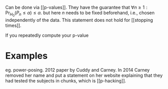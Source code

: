 
Can be done via [[p-values]]. They have the guarantee that $\forall n\geq 1: \Pr_{H_0}(P_n\leq \alpha)\leq \alpha$. but here $n$ needs to be fixed beforehand, i.e., chosen independently of the data. This statement does not hold for [[stopping times]]. 

If you repeatedly compute your p-value 
# Examples 

eg. power-posing. 2012 paper by Cuddy and Carney. In 2014 Carney removed her name and put a statement on her website explaining that they had tested the subjects in chunks, which is [[p-hacking]]. 